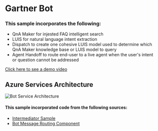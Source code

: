 # Gartner Bot

### This sample incorporates the following:
- QnA Maker for injested FAQ intelligent search
- LUIS for natural language intent extraction
- Dispatch to create one cohesive LUIS model used to determine which QnA Maker knowledge base or LUIS model to query
- Agent Handoff to route end-user to a live agent when the user's intent or question cannot be addressed

[Click here to see a demo video](https://photos.google.com/photo/AF1QipMoBp7K0nmT1MtcVxTvKcyLBSmwyAEVxTFXrXhx)

## Azure Services Architecture
![Bot Service Architecture](https://github.com/rob-derosa/GartnerBot/blob/master/assets/bot_architecture.png?raw=true)
 


#### This sample incorporated code from the following sources:
- [Intermediator Sample](https://github.com/tompaana/intermediator-bot-sample)
- [Bot Message Routing Component](https://github.com/tompaana/bot-message-routing)